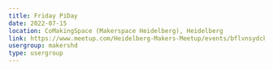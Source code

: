 ```yaml
---
title: Friday PiDay
date: 2022-07-15
location: CoMakingSpace (Makerspace Heidelberg), Heidelberg
link: https://www.meetup.com/Heidelberg-Makers-Meetup/events/bflvnsydckbtb/
usergroup: makershd
type: usergroup
---
```

